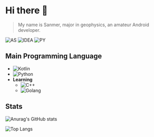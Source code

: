 # Hi there 👋
> My name is Sanmer, major in geophysics, an amateur Android developer.

![AS][as-logo] ![IDEA][idea-logo] ![PY][pycharm-logo]

## Main Programming Language
- ![Kotlin][kt-logo]
- ![Python][py-logo]
- **Learning**
    - ![C++][cpp-logo]
    - ![Golang][go-logo]

## Stats
![Anurag's GitHub stats][stat]

![Top Langs][lang]

[as-logo]:https://img.shields.io/badge/Android%20Studio-3DDC84?logo=androidstudio&logoColor=white
[idea-logo]:https://img.shields.io/badge/IntelliJ%20IDEA-000000?logo=intellijidea&logoColor=white
[pycharm-logo]:https://img.shields.io/badge/%20PyCharm-000000?logo=pycharm&logoColor=white

[cpp-logo]:https://img.shields.io/badge/-C++-d44c7b?logo=cplusplus&logoColor=white
[py-logo]:https://img.shields.io/badge/-Python-3776ab?logo=python&logoColor=white
[kt-logo]:https://img.shields.io/badge/-Kotlin-7f52ff?logo=kotlin&logoColor=white
[go-logo]:https://img.shields.io/badge/-Golang-61abd6?logo=go&logoColor=white

[stat]:https://github-readme-stats-qhy040404.vercel.app/api?username=ya0211&count_private=true&include_all_commits=true&show_icons=true&theme=dark
[lang]:https://github-readme-stats-qhy040404.vercel.app/api/top-langs/?username=ya0211&layout=compact&theme=dark&card_width=448&langs_count=10&exclude_repo=unlock-music&hide=inno%20setup